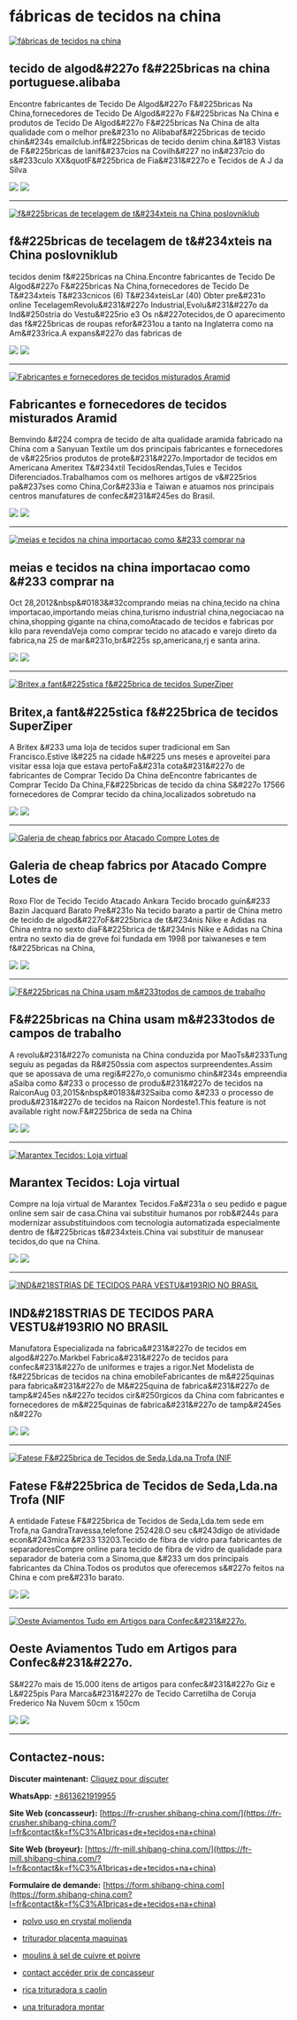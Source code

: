 # fábricas de tecidos na china

<a href="https://swt.shibang-china.com/?l=fr&img&k=f%C3%A1bricas+de+tecidos+na+china" target="_blank">![fábricas de tecidos na china](http://static.shibang-china.com/all-800x300/1081.jpg)</a>

## tecido de algod&#227o f&#225bricas na china portuguese.alibaba
Encontre fabricantes de Tecido De Algod&#227o F&#225bricas Na China,fornecedores de Tecido De Algod&#227o F&#225bricas Na China e produtos de Tecido De Algod&#227o F&#225bricas Na China de alta qualidade com o melhor pre&#231o no Alibabaf&#225bricas de tecido chin&#234s emailclub.inf&#225bricas de tecido denim china.&#183 Vistas de F&#225bricas de lanif&#237cios na Covilh&#227 no in&#237cio do s&#233culo XX&quotF&#225brica de Fia&#231&#227o e Tecidos de A J da Silva


<a href="https://whatsapp.shibangsoft.com/WhatsApp.php" target="_blank" title="WhatsApp">![](http://static.shibang-china.com/icon/whatsapp.png)</a> <a href="https://swt.shibang-china.com/?l=fr&icon&k=f%C3%A1bricas+de+tecidos+na+china" target="_blank">![](http://static.shibang-china.com/icon/chat-fr.png)</a>

---

<a href="https://swt.shibang-china.com/?l=fr&img&k=f%C3%A1bricas+de+tecidos+na+china" target="_blank">![f&#225bricas de tecelagem de t&#234xteis na China poslovniklub](http://static.shibang-china.com/all-800x300/1357.jpg)</a>

## f&#225bricas de tecelagem de t&#234xteis na China poslovniklub
tecidos denim f&#225bricas na China.Encontre fabricantes de Tecido De Algod&#227o F&#225bricas Na China,fornecedores de Tecido De T&#234xteis T&#233cnicos (6) T&#234xteisLar (40) Obter pre&#231o online TecelagemRevolu&#231&#227o Industrial,Evolu&#231&#227o da Ind&#250stria do Vestu&#225rio e3 Os n&#227otecidos,de O aparecimento das f&#225bricas de roupas refor&#231ou a tanto na Inglaterra como na Am&#233rica.A expans&#227o das fabricas de


<a href="https://whatsapp.shibangsoft.com/WhatsApp.php" target="_blank" title="WhatsApp">![](http://static.shibang-china.com/icon/whatsapp.png)</a> <a href="https://swt.shibang-china.com/?l=fr&icon&k=f%C3%A1bricas+de+tecidos+na+china" target="_blank">![](http://static.shibang-china.com/icon/chat-fr.png)</a>

---

<a href="https://swt.shibang-china.com/?l=fr&img&k=f%C3%A1bricas+de+tecidos+na+china" target="_blank">![Fabricantes e fornecedores de tecidos misturados Aramid](http://static.shibang-china.com/all-800x300/162.jpg)</a>

## Fabricantes e fornecedores de tecidos misturados Aramid
Bemvindo &#224 compra de tecido de alta qualidade aramida fabricado na China com a Sanyuan Textile um dos principais fabricantes e fornecedores de v&#225rios produtos de prote&#231&#227o.Importador de tecidos em Americana Ameritex T&#234xtil TecidosRendas,Tules e Tecidos Diferenciados.Trabalhamos com os melhores artigos de v&#225rios pa&#237ses como China,Cor&#233ia e Taiwan e atuamos nos principais centros manufatures de confec&#231&#245es do Brasil.


<a href="https://whatsapp.shibangsoft.com/WhatsApp.php" target="_blank" title="WhatsApp">![](http://static.shibang-china.com/icon/whatsapp.png)</a> <a href="https://swt.shibang-china.com/?l=fr&icon&k=f%C3%A1bricas+de+tecidos+na+china" target="_blank">![](http://static.shibang-china.com/icon/chat-fr.png)</a>

---

<a href="https://swt.shibang-china.com/?l=fr&img&k=f%C3%A1bricas+de+tecidos+na+china" target="_blank">![meias e tecidos na china importacao como &#233 comprar na](http://static.shibang-china.com/all-800x300/306.jpg)</a>

## meias e tecidos na china importacao como &#233 comprar na
Oct 28,2012&nbsp&#0183&#32comprando meias na china,tecido na china importacao,importando meias china,turismo industrial china,negociacao na china,shopping gigante na china,comoAtacado de tecidos e fabricas por kilo para revendaVeja como comprar tecido no atacado e varejo direto da fabrica,na 25 de mar&#231o,br&#225s sp,americana,rj e santa arina.


<a href="https://whatsapp.shibangsoft.com/WhatsApp.php" target="_blank" title="WhatsApp">![](http://static.shibang-china.com/icon/whatsapp.png)</a> <a href="https://swt.shibang-china.com/?l=fr&icon&k=f%C3%A1bricas+de+tecidos+na+china" target="_blank">![](http://static.shibang-china.com/icon/chat-fr.png)</a>

---

<a href="https://swt.shibang-china.com/?l=fr&img&k=f%C3%A1bricas+de+tecidos+na+china" target="_blank">![Britex,a fant&#225stica f&#225brica de tecidos SuperZiper](http://static.shibang-china.com/all-800x300/170.jpg)</a>

## Britex,a fant&#225stica f&#225brica de tecidos SuperZiper
A Britex &#233 uma loja de tecidos super tradicional em San Francisco.Estive l&#225 na cidade h&#225 uns meses e aproveitei para visitar essa loja que estava pertoFa&#231a cota&#231&#227o de fabricantes de Comprar Tecido Da China deEncontre fabricantes de Comprar Tecido Da China,F&#225bricas de tecido da china S&#227o 17566 fornecedores de Comprar tecido da china,localizados sobretudo na


<a href="https://whatsapp.shibangsoft.com/WhatsApp.php" target="_blank" title="WhatsApp">![](http://static.shibang-china.com/icon/whatsapp.png)</a> <a href="https://swt.shibang-china.com/?l=fr&icon&k=f%C3%A1bricas+de+tecidos+na+china" target="_blank">![](http://static.shibang-china.com/icon/chat-fr.png)</a>

---

<a href="https://swt.shibang-china.com/?l=fr&img&k=f%C3%A1bricas+de+tecidos+na+china" target="_blank">![Galeria de cheap fabrics por Atacado Compre Lotes de](http://static.shibang-china.com/all-800x300/737.jpg)</a>

## Galeria de cheap fabrics por Atacado Compre Lotes de
Roxo Flor de Tecido Tecido Atacado Ankara Tecido brocado guin&#233 Bazin Jacquard Barato Pre&#231o Na tecido barato a partir de China metro de tecido de algod&#227oF&#225brica de t&#234nis Nike e Adidas na China entra no sexto diaF&#225brica de t&#234nis Nike e Adidas na China entra no sexto dia de greve foi fundada em 1998 por taiwaneses e tem f&#225bricas na China,


<a href="https://whatsapp.shibangsoft.com/WhatsApp.php" target="_blank" title="WhatsApp">![](http://static.shibang-china.com/icon/whatsapp.png)</a> <a href="https://swt.shibang-china.com/?l=fr&icon&k=f%C3%A1bricas+de+tecidos+na+china" target="_blank">![](http://static.shibang-china.com/icon/chat-fr.png)</a>

---

<a href="https://swt.shibang-china.com/?l=fr&img&k=f%C3%A1bricas+de+tecidos+na+china" target="_blank">![F&#225bricas na China usam m&#233todos de campos de trabalho](http://static.shibang-china.com/all-800x300/215.jpg)</a>

## F&#225bricas na China usam m&#233todos de campos de trabalho
A revolu&#231&#227o comunista na China conduzida por MaoTs&#233Tung seguiu as pegadas da R&#250ssia com aspectos surpreendentes.Assim que se apossava de uma regi&#227o,o comunismo chin&#234s empreendia aSaiba como &#233 o processo de produ&#231&#227o de tecidos na RaiconAug 03,2015&nbsp&#0183&#32Saiba como &#233 o processo de produ&#231&#227o de tecidos na Raicon Nordeste1.This feature is not available right now.F&#225brica de seda na China


<a href="https://whatsapp.shibangsoft.com/WhatsApp.php" target="_blank" title="WhatsApp">![](http://static.shibang-china.com/icon/whatsapp.png)</a> <a href="https://swt.shibang-china.com/?l=fr&icon&k=f%C3%A1bricas+de+tecidos+na+china" target="_blank">![](http://static.shibang-china.com/icon/chat-fr.png)</a>

---

<a href="https://swt.shibang-china.com/?l=fr&img&k=f%C3%A1bricas+de+tecidos+na+china" target="_blank">![Marantex Tecidos: Loja virtual](http://static.shibang-china.com/all-800x300/1357.jpg)</a>

## Marantex Tecidos: Loja virtual
Compre na loja virtual de Marantex Tecidos.Fa&#231a o seu pedido e pague online sem sair de casa.China vai substituir humanos por rob&#244s para modernizar assubstituindoos com tecnologia automatizada especialmente dentro de f&#225bricas t&#234xteis.China vai substituir de manusear tecidos,do que na China.


<a href="https://whatsapp.shibangsoft.com/WhatsApp.php" target="_blank" title="WhatsApp">![](http://static.shibang-china.com/icon/whatsapp.png)</a> <a href="https://swt.shibang-china.com/?l=fr&icon&k=f%C3%A1bricas+de+tecidos+na+china" target="_blank">![](http://static.shibang-china.com/icon/chat-fr.png)</a>

---

<a href="https://swt.shibang-china.com/?l=fr&img&k=f%C3%A1bricas+de+tecidos+na+china" target="_blank">![IND&#218STRIAS DE TECIDOS PARA VESTU&#193RIO NO BRASIL](http://static.shibang-china.com/all-800x300/815.jpg)</a>

## IND&#218STRIAS DE TECIDOS PARA VESTU&#193RIO NO BRASIL
Manufatora Especializada na fabrica&#231&#227o de tecidos em algod&#227o.Markbel Fabrica&#231&#227o de tecidos para confec&#231&#227o de uniformes e trajes a rigor.Net Modelista de f&#225bricas de tecidos na china emobileFabricantes de m&#225quinas para fabrica&#231&#227o de M&#225quina de fabrica&#231&#227o de tamp&#245es n&#227o tecidos cir&#250rgicos da China com fabricantes e fornecedores de m&#225quinas de fabrica&#231&#227o de tamp&#245es n&#227o


<a href="https://whatsapp.shibangsoft.com/WhatsApp.php" target="_blank" title="WhatsApp">![](http://static.shibang-china.com/icon/whatsapp.png)</a> <a href="https://swt.shibang-china.com/?l=fr&icon&k=f%C3%A1bricas+de+tecidos+na+china" target="_blank">![](http://static.shibang-china.com/icon/chat-fr.png)</a>

---

<a href="https://swt.shibang-china.com/?l=fr&img&k=f%C3%A1bricas+de+tecidos+na+china" target="_blank">![Fatese F&#225brica de Tecidos de Seda,Lda.na Trofa (NIF](http://static.shibang-china.com/all-800x300/624.jpg)</a>

## Fatese F&#225brica de Tecidos de Seda,Lda.na Trofa (NIF
A entidade Fatese F&#225brica de Tecidos de Seda,Lda.tem sede em Trofa,na GandraTravessa,telefone 252428.O seu c&#243digo de atividade econ&#243mica &#233 13203.Tecido de fibra de vidro para fabricantes de separadoresCompre online para tecido de fibra de vidro de qualidade para separador de bateria com a Sinoma,que &#233 um dos principais fabricantes da China.Todos os produtos que oferecemos s&#227o feitos na China e com pre&#231o barato.


<a href="https://whatsapp.shibangsoft.com/WhatsApp.php" target="_blank" title="WhatsApp">![](http://static.shibang-china.com/icon/whatsapp.png)</a> <a href="https://swt.shibang-china.com/?l=fr&icon&k=f%C3%A1bricas+de+tecidos+na+china" target="_blank">![](http://static.shibang-china.com/icon/chat-fr.png)</a>

---

<a href="https://swt.shibang-china.com/?l=fr&img&k=f%C3%A1bricas+de+tecidos+na+china" target="_blank">![Oeste Aviamentos Tudo em Artigos para Confec&#231&#227o.](http://static.shibang-china.com/all-800x300/725.jpg)</a>

## Oeste Aviamentos Tudo em Artigos para Confec&#231&#227o.
S&#227o mais de 15.000 itens de artigos para confec&#231&#227o Giz e L&#225pis Para Marca&#231&#227o de Tecido Carretilha de Coruja Frederico Na Nuvem 50cm x 150cm

<a href="https://whatsapp.shibangsoft.com/WhatsApp.php" target="_blank" title="WhatsApp">![](http://static.shibang-china.com/icon/whatsapp.png)</a> <a href="https://swt.shibang-china.com/?l=fr&icon&k=f%C3%A1bricas+de+tecidos+na+china" target="_blank">![](http://static.shibang-china.com/icon/chat-fr.png)</a>

---
## Contactez-nous:

**Discuter maintenant:** [Cliquez pour discuter](https://swt.shibang-china.com?l=fr&contact&k=f%C3%A1bricas+de+tecidos+na+china)

**WhatsApp:**  [+8613621919955](https://whatsapp.shibangsoft.com/WhatsApp.php)

**Site Web (concasseur):** [https://fr-crusher.shibang-china.com/](https://fr-crusher.shibang-china.com/?l=fr&contact&k=f%C3%A1bricas+de+tecidos+na+china)

**Site Web (broyeur):** [https://fr-mill.shibang-china.com/](https://fr-mill.shibang-china.com/?l=fr&contact&k=f%C3%A1bricas+de+tecidos+na+china)

**Formulaire de demande:** [https://form.shibang-china.com](https://form.shibang-china.com?l=fr&contact&k=f%C3%A1bricas+de+tecidos+na+china)

* [polvo uso en crystal molienda](../63/polvo%20uso%20en%20crystal%20molienda.md)

* [triturador placenta maquinas](../62/triturador%20placenta%20maquinas.md)

* [moulins à sel de cuivre et poivre](../65/moulins%20%C3%A0%20sel%20de%20cuivre%20et%20poivre.md)

* [contact accéder prix de concasseur](../62/contact%20acc%C3%A9der%20prix%20de%20concasseur.md)

* [rica trituradora s caolin](../62/rica%20trituradora%20s%20caolin.md)

* [una trituradora montar](../63/una%20trituradora%20montar.md)